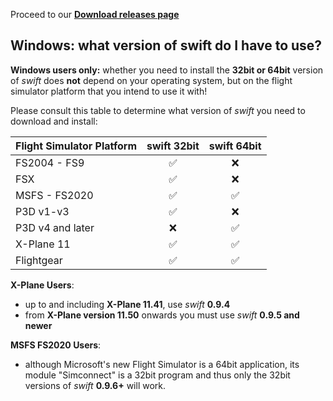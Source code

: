 <!--
    SPDX-FileCopyrightText: Copyright (C) swift Project Community / Contributors
    SPDX-License-Identifier: GFDL-1.3-only
-->

Proceed to our **[Download releases page](https://github.com/swift-project/pilotclient/releases)**

## Windows: what version of swift do I have to use?

**Windows users only:** whether you need to install the **32bit or 64bit** version of *swift* does **not** depend on your operating system, but on the flight simulator platform that you intend to use it with!

Please consult this table to determine what version of *swift* you need to download and install:


| Flight Simulator Platform | swift 32bit                        | swift 64bit                        |
|---------------------------|------------------------------------|------------------------------------|
| FS2004 - FS9              | <center>:white_check_mark:<center> | <center>:x:<center>                |
| FSX                       | <center>:white_check_mark:<center> | <center>:x:<center>                |
| MSFS - FS2020             | <center>:white_check_mark:<center> | <center>:white_check_mark:<center> |
| P3D v1-v3                 | <center>:white_check_mark:<center> | <center>:x:<center>                |
| P3D v4 and later          | <center>:x:<center>                | <center>:white_check_mark:<center> |
| X-Plane 11                | <center>:white_check_mark:<center> | <center>:white_check_mark:<center> |
| Flightgear                | <center>:white_check_mark:<center> | <center>:white_check_mark:<center> |

**X-Plane Users**:

- up to and including **X-Plane 11.41**, use *swift* **0.9.4**
- from **X-Plane version 11.50** onwards you must use *swift* **0.9.5 and newer**

**MSFS FS2020 Users**:

- although Microsoft's new Flight Simulator is a 64bit application, its module "Simconnect" is a 32bit program and thus only the 32bit versions of *swift* **0.9.6+** will work.

